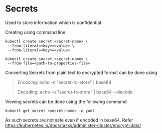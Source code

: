 # Secrets

Used to store information which is confidential


Creating using command line

```
kubectl create secret <secret-name> \
 --from-literal=<key>=<value> \
 --from-literal=<key>=<value> 
```

```
kubectl create secret <secret-name> \
 --from-file=<path-to-properties-file>
```

Converting Secrets from plain text to encrypted format can be done using

> Encoding: echo -n "secret-to-store" | base64
> 
> Decoding: echo -n "secret-to-store" | base64 --decode


Viewing secrets can be done using the following command

```
kubectl get secret <secret-name> -o yaml
```

As such secrets are not safe even if encoded in base64. Refer https://kubernetes.io/docs/tasks/administer-cluster/encrypt-data/